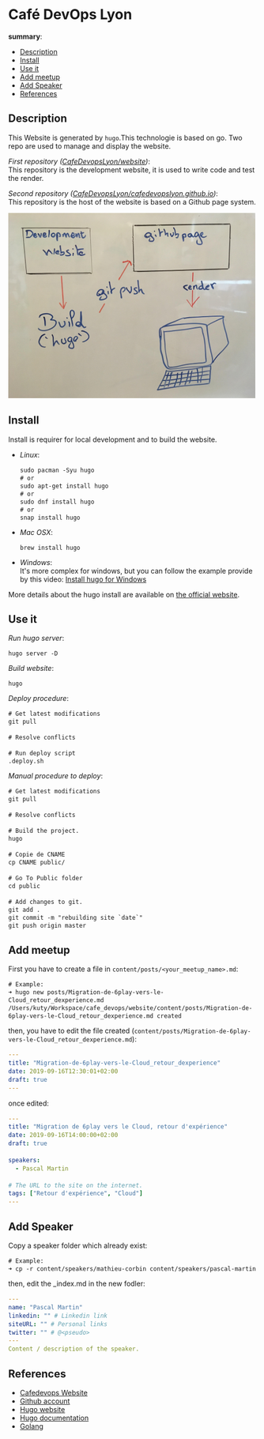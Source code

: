 # Café DevOps Lyon

__summary__:
  - [Description](#description)
  - [Install](#Install)
  - [Use it](#use-it)
  - [Add meetup](#add-meetup)
  - [Add Speaker](add-speaker)
  - [References](#references)


## Description

  This Website is generated by `hugo`.This technologie is based on go.
  Two repo are used to manage and display the website.  

  *First repository ([CafeDevopsLyon/website](https://github.com/CafeDevopsLyon/website))*:  
  This repository is the development website, it is used to write code and test the render.

  *Second repository ([CafeDevopsLyon/cafedevopslyon.github.io](https://github.com/CafeDevopsLyon/cafedevopslyon.github.io))*:  
  This repository is the host of the website is based on a Github page system.

  <img src="static/img/website_schema.jpg" width="500">


## Install

Install is requirer for local development and to build the website.

- *Linux*:  
  ```shell
  sudo pacman -Syu hugo
  # or
  sudo apt-get install hugo
  # or
  sudo dnf install hugo
  # or
  snap install hugo
  ```
- *Mac OSX*:  
  ```shell
  brew install hugo
  ```
- *Windows*:  
   It's more complex for windows, but you can follow the example provide by this video:
   [Install hugo for Windows](https://www.youtube.com/watch?v=G7umPCU-8xc)  

More details about the hugo install are available on [the official website](https://gohugo.io/getting-started/installing).


## Use it

*Run hugo server*:  
```shell
hugo server -D
```
*Build website*:  
```shell
hugo
```

*Deploy procedure*:
```shell
# Get latest modifications
git pull

# Resolve conflicts

# Run deploy script
.deploy.sh
```

*Manual procedure to deploy*:
```shell
# Get latest modifications
git pull

# Resolve conflicts

# Build the project.
hugo

# Copie de CNAME
cp CNAME public/

# Go To Public folder
cd public

# Add changes to git.
git add .
git commit -m "rebuilding site `date`"
git push origin master
```

## Add meetup

  First you have to create a file in `content/posts/<your_meetup_name>.md`:
  ```shell
  # Example:
  ➜ hugo new posts/Migration-de-6play-vers-le-Cloud_retour_dexperience.md
  /Users/kuty/Workspace/cafe_devops/website/content/posts/Migration-de-6play-vers-le-Cloud_retour_dexperience.md created
  ```
  then, you have to edit the file created (`content/posts/Migration-de-6play-vers-le-Cloud_retour_dexperience.md`):
  ```yaml
  ---
  title: "Migration-de-6play-vers-le-Cloud_retour_dexperience"
  date: 2019-09-16T12:30:01+02:00
  draft: true
  ---
  ```
  once edited:
  ```yaml
  ---
  title: "Migration de 6play vers le Cloud, retour d'expérience"
  date: 2019-09-16T14:00:00+02:00
  draft: true

  speakers:
    - Pascal Martin

  # The URL to the site on the internet.
  tags: ["Retour d'expérience", "Cloud"]
  ---

  ```
## Add Speaker

  Copy a speaker folder which already exist:
  ```
  # Example:
  ➜ cp -r content/speakers/mathieu-corbin content/speakers/pascal-martin
  ```
  then, edit the \_index.md in the new fodler:
  ```yaml
  ---
  name: "Pascal Martin"
  linkedin: "" # Linkedin link
  siteURL: "" # Personal links
  twitter: "" # @<pseudo>
  ---
  Content / description of the speaker.
  ```

## References

- [Cafedevops Website](https://cafedevops.org)
- [Github account](https://github.com/CafeDevopsLyon)
- [Hugo website](https://gohugo.io)
- [Hugo documentation](https://gohugo.io/documentation/)
- [Golang](https://golang.org)
